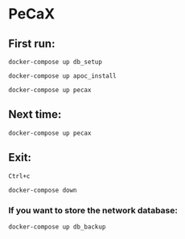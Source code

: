 # PeCaX
## First run:

    docker-compose up db_setup
  
    docker-compose up apoc_install
  
    docker-compose up pecax

## Next time:

    docker-compose up pecax
  
## Exit:

    Ctrl+c
  
    docker-compose down
  
  ### If you want to store the network database:
  
    docker-compose up db_backup 
